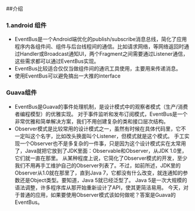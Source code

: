 ##介绍
### 1.android 组件
- EventBus是一个Android端优化的publish/subscribe消息总线，简化了应用程序内各组件间、组件与后台线程间的通信。比如请求网络，等网络返回时通过Handler或Broadcast通知UI，两个Fragment之间需要通过Listener通信，这些需求都可以通过EventBus实现。
- EventBus比较适合仅仅当做组件间的通讯工具使用，主要用来传递消息。
- 使用EventBus可以避免搞出一大推的interface

### Guava组件
- EventBus是Guava的事件处理机制，是设计模式中的观察者模式（生产/消费者编程模型）的优雅实现。
对于事件监听和发布订阅模式，EventBus是一个非常优雅和简单解决方案，我们不用创建复杂的类和接口层次结构。
- Observer模式是比较常用的设计模式之一，虽然有时候在具体代码里，它不一定叫这个名字，比如改头换面叫个Listener，但模式就是这个模式。
手工实现一个Observer也不是多复杂的一件事，只是因为这个设计模式实在太常用了，Java就把它放到了JDK里面：Observable和Observer，从JDK 1.0里，它们就一直在那里。
从某种程度上说，它简化了Observer模式的开发，至少我们不用再手工维护自己的Observer列表了。不过，如前所述，JDK里的Observer从1.0就在那里了，直到Java 7，它都没有什么改变，就连通知的参数还是Object类型。要知道，Java 5就已经泛型了。
Java 5是一次大规模的语法调整，许多程序库从那开始重新设计了API，使其更简洁易用。
今天，对于普通的应用，如果要使用Observer模式该如何做呢？答案是Guava的EventBus。